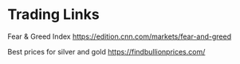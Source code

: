 # Trading Links

Fear & Greed Index
https://edition.cnn.com/markets/fear-and-greed

Best prices for silver and gold
https://findbullionprices.com/
